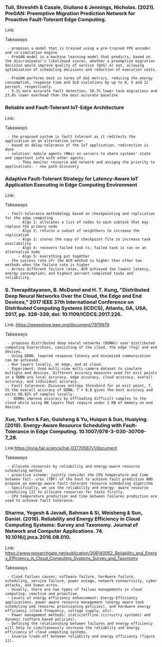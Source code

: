 ### Tuli, Shreshth & Casale, Giuliano & Jennings, Nicholas. (2021). PreGAN: Preemptive Migration Prediction Network for Proactive Fault-Tolerant Edge Computing.

Link:

Takeaways

     - proposes a model that is trained using a pre-trained FPE encoder and co-simulation engine
     - PreGAN model is a machine learning model that predicts, based on the discriminator's likelihood scores, whether a preemptive migration decision would improve quality of service (QoS) or not, allowing optimization of scheduling decisions and reduction of execution costs.

     - PreGAN performs best in terms of QoS metrics, reducing the energy consumption, response time and SLO violations by up to 8, 5 and 12 percent, respectively.
     - 5.1% more accurate fault detection, 10.7% lower task migrations and 23.8% lower overhead than the most accurate baseline

### Reliable and Fault-Tolerant IoT-Edge Architecture

Link:

Takeaways

     - the proposed system is fault tolerant as it reditects the application on an alternative server.
     - based on delay-tolerance of the IoT application, redirection is done
     - solution: mobile agents (MAs) on servers to share systems' state and important info with other agents.
          - They monitor resource and network and assigng the priority to applications. - new path discovery

### Adaptive Fault-Tolerant Strategy for Latency-Aware IoT Application Executing in Edge Computing Environment

Link:

Takeaways

     - fault-tolerance methodology based on checkpointing and replication for the edge computing
          - Algo 1: allocates a list of nodes to each subtask that may replace the primary node
          - Algo 2: returns a subset of neightbors to increase the replication
          - Algo 3: stores the copy of checkpoint file to increase task availability
          - Algo 4: recovers failed task ti; failed task is ran on an alternative node
          - Algo 5: everything put together
     - the success rate ofr the ACR method is higher than other two methods when the failure rate is higher
     - Across different failure rates, ACR achieved the lowest latency, energy consumption; and highest percent completed tasks and reliability.

### S. Teerapittayanon, B. McDanel and H. T. Kung, "Distributed Deep Neural Networks Over the Cloud, the Edge and End Devices," 2017 IEEE 37th International Conference on Distributed Computing Systems (ICDCS), Atlanta, GA, USA, 2017, pp. 328-339, doi: 10.1109/ICDCS.2017.226.

Link: https://ieeexplore.ieee.org/document/7979979

Takeaways

     - proposes distributed deep neural networks (DDNNs) over distributed computing hierarchies, consisting of the cloud, the edge (fog) and end devices.
     - Using DDNN, lowered response latency and minimized communication can be achieved.
     - Run layers locally, at edge, and at cloud.
     - Experiment: Used multi-view multi-camera dataset to simulate multiple end devices. Different accuracy measures used for exit points in a DDNN are local accuracy, edge accuracy, cloud accuracy, overall accuracy, and individual accuracy.
     - Fault tolerance: Dicusses entropy threshold for an exit point, T,  VS the overall accuracy of DDNN. T = 0.8 gives the best accuracy and exits 60.82% of samples locally.
     -  DDNNs improve accuracy by offloading difficult samples to the cloud while using NN layers that require under 2 KB of memory on end devices

### Xue, Yanfen & Fan, Guisheng & Yu, Huiqun & Sun, Huaiying. (2019). Energy-Aware Resource Scheduling with Fault-Tolerance in Edge Computing. 10.1007/978-3-030-30709-7_28.

Link:https://inria.hal.science/hal-03770567v1/document

Takeaways

     - allocate resources by reliability and energy-aware resource scheduling method
     - proactive scheme: jointly consider the CPU temperature and time between fail- ures (TBF) of the host to achieve fault prediction AND propose an energy-aware fault-tolerant resource scheduling algorithm
     - Specifically, we use the reliability and energy- aware resource scheduling [2] to allocate resources for tasks firstly.
     - CPU temperature prediction and time between failures prediction are used to achieve fault tolerance.

### Sharma, Yogesh & Javadi, Bahman & Si, Weisheng & Sun, Daniel. (2016). Reliability and Energy Efficiency in Cloud Computing Systems: Survey and Taxonomy. Journal of Network and Computer Applications. 74. 10.1016/j.jnca.2016.08.010.

Link: https://www.researchgate.net/publication/306140052_Reliability_and_Energy_Efficiency_in_Cloud_Computing_Systems_Survey_and_Taxonomy

Takeaways

     - Cloud failues causes: software failure, hardware failure, scheduling, service failure, power outage, network connectivity, cyber attacks, and human erros.
     - Usually, there are two types of failues managements in cloud computing: reactive and proactive.
     - Levels of energy efficiency enhancement: Energy-Efficiency applications, power aware resource management (energy aware task scheduling and reousrec provisioning policies), and hardware energy efficiency (clock frequency, voltage supply, etc).
     - Power management methods: static/offline (circuitry systems) and dynamic (softare based policies).
     - Defining the relationshinp between failures and energy efficiency will help to simultaneously increase the reliablity and energy efficiency of cloud computing systems.
     - Inverse trade-off between reliablity and energy efficiency (figure 11).
